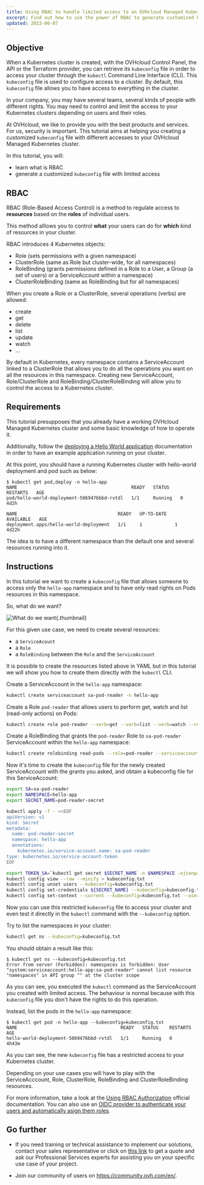 ```yaml
---
title: Using RBAC to handle limited access to an OVHcloud Managed Kubernetes cluster
excerpt: Find out how to use the power of RBAC to generate customized kubeconfig file with limited access to an OVHcloud Managed Kubernetes cluster
updated: 2023-06-07
---
```


## Objective

When a Kubernetes cluster is created, with the OVHcloud Control Panel, the API or the Terraform provider, you can retrieve its `kubeconfig` file in order to access your cluster through the `kubectl` Command Line Interface (CLI).
This `kubeconfig` file is used to configure access to a cluster.
By default, this `kubeconfig` file allows you to have access to everything in the cluster.

In your company, you may have several teams, several kinds of people with different rights. You may need to control and limit the access to your Kubernetes clusters depending on users and their roles.

At OVHcloud, we like to provide you with the best products and services. For us, security is important. This tutorial aims at helping you creating a customized `kubeconfig` file with different accesses to your OVHcloud Managed Kubernetes cluster.

In this tutorial, you will:

- learn what is RBAC
- generate a customized `kubeconfig` file with limited access 

## RBAC

RBAC (Role-Based Access Control) is a method to regulate access to **resources** based on the **roles** of individual users.

This method alllows you to control **what** your users can do for **which** kind of resources in your cluster.

RBAC introduces 4 Kubernetes objects:

- Role (sets permissions with a given namespace)
- ClusterRole (same as Role but cluster-wide, for all namespaces)
- RoleBinding (grants permissions defined in a Role to a User, a Group (a set of users) or a ServiceAccount within a namespace)
- ClusterRoleBinding (same as RoleBinding but for all namespaces)

When you create a Role or a ClusterRole, several operations (verbs) are allowed:

- create
- get
- delete
- list
- update
- watch
- ...

By default in Kubernetes, every namespace contains a ServiceAccount linked to a ClusterRole that allows you to do all the operations you want on all the resources in this namespace.
Creating new ServiceAccount, Role/ClusterRole and RoleBinding/ClusterRoleBinding will allow you to control the access to a Kubernetes cluster.

## Requirements

This tutorial presupposes that you already have a working OVHcloud Managed Kubernetes cluster and some basic knowledge of how to operate it.

Additionally, follow the [deploying a Hello World application](deploying-an-application1.) documentation in order to have an example application running on your cluster.

At this point, you should have a running Kubernetes cluster with hello-world deployment and pod such as below:

```console
$ kubectl get pod,deploy -n hello-app
NAME                                          READY   STATUS    RESTARTS   AGE
pod/hello-world-deployment-5869476bbd-rvtdl   1/1     Running   0          4d2h

NAME                                     READY   UP-TO-DATE   AVAILABLE   AGE
deployment.apps/hello-world-deployment   1/1     1            1           4d22h
```

The idea is to have a different namespace than the default one and several resources running into it. 

## Instructions

In this tutorial we want to create a `kubeconfig` file that allows someone to access only the `hello-app` namespace and to have only read rights on Pods resources in this namespace.

So, what do we want?

![What do we want](what-do-we-want.png){.thumbnail}

For this given use case, we need to create several resources:

- a `ServiceAcount`
- a `Role`
- a `RoleBinding` between the `Role` and the `ServiceAccount`

It is possible to create the resources listed above in YAML but in this tutorial we will show you how to create them directly with the `kubectl` CLI.

Create a ServiceAccount in the `hello-app` namespace:

```bash
kubectl create serviceaccount sa-pod-reader -n hello-app
```

Create a Role `pod-reader` that allows users to perform get, watch and list (read-only actions) on Pods:

```bash
kubectl create role pod-reader --verb=get --verb=list --verb=watch --resource=pods -n hello-app
```

Create a RoleBinding that grants the `pod-reader` Role to `sa-pod-reader` ServiceAccount within the `hello-app` namespace:

```bash
kubectl create rolebinding read-pods --role=pod-reader --serviceaccount=hello-app:sa-pod-reader -n hello-app
```

Now it's time to create the `kubeconfig` file for the newly created ServiceAccount with the grants you asked, and obtain a kubeconfig file for this ServiceAccount:

```bash
export SA=sa-pod-reader
export NAMESPACE=hello-app
export SECRET_NAME=pod-reader-secret

kubectl apply -f - <<EOF
apiVersion: v1
kind: Secret
metadata:
  name: pod-reader-secret
  namespace: hello-app
  annotations:
    kubernetes.io/service-account.name: sa-pod-reader
type: kubernetes.io/service-account-token
EOF

export TOKEN_SA=`kubectl get secret $SECRET_NAME -n $NAMESPACE -ojsonpath='{.data.token}' | base64 -d`
kubectl config view --raw --minify > kubeconfig.txt
kubectl config unset users --kubeconfig=kubeconfig.txt
kubectl config set-credentials ${SECRET_NAME} --kubeconfig=kubeconfig.txt --token=${TOKEN_SA}
kubectl config set-context --current --kubeconfig=kubeconfig.txt --user=${SECRET_NAME}
```

Now you can use this restricted `kubeconfig` file to access your cluster and even test it directly in the `kubectl` command with the `--kubeconfig` option.

Try to list the namespaces in your cluster:

```bash
kubectl get ns --kubeconfig=kubeconfig.txt
```

You should obtain a result like this:

```console
$ kubectl get ns --kubeconfig=kubeconfig.txt
Error from server (Forbidden): namespaces is forbidden: User "system:serviceaccount:hello-app:sa-pod-reader" cannot list resource "namespaces" in API group "" at the cluster scope
```

As you can see, you executed the `kubectl` command as the ServiceAccount you created with limited access.
The behaviour is normal because with this `kubeconfig` file you don't have the rights to do this operation.

Instead, list the pods in the `hello-app` namespace:

```console
$ kubectl get pod -n hello-app --kubeconfig=kubeconfig.txt
NAME                                      READY   STATUS    RESTARTS   AGE
hello-world-deployment-5869476bbd-rvtdl   1/1     Running   0          4h43m
```

As you can see, the new `kubeconfig` file has a restricted access to your Kubernetes cluster.

Depending on your use cases you will have to play with the ServiceAcccount, Role, ClusterRole, RoleBinding and ClusterRoleBinding resources.

For more information, take a look at the [Using RBAC Authorization](https://kubernetes.io/docs/reference/access-authn-authz/rbac/) official documentation.
You can also use an [OIDC provider to authenticate your users and automatically asign them roles](configuring-oidc-provider-config1.).

## Go further

- If you need training or technical assistance to implement our solutions, contact your sales representative or click on [this link](https://www.ovhcloud.com/de/professional-services/) to get a quote and ask our Professional Services experts for assisting you on your specific use case of your project.

- Join our community of users on <https://community.ovh.com/en/>.
